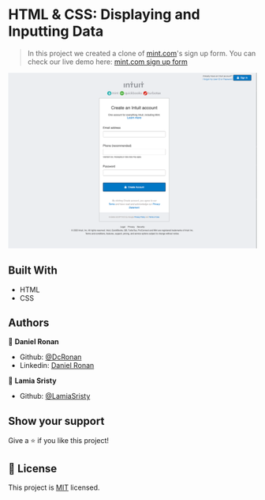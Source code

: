 # HTML & CSS: Displaying and Inputting Data

> In this project we created a clone of [mint.com](https://www.mint.com/)'s sign up form. You can check our live demo here: [mint.com sign up form](https://raw.githack.com/DcRonan/Sign-Up-Form/feature1/index.html)

<img src="images/sign-up-page.png">

## Built With

- HTML
- CSS

## Authors

👤 **Daniel Ronan**

- Github: [@DcRonan](https://github.com/DcRonan)
- Linkedin: [Daniel Ronan](https://www.linkedin.com/in/danronan10/)

👤 **Lamia Sristy**

- Github: [@LamiaSristy](https://github.com/LamiaSristy)

## Show your support

Give a ⭐️ if you like this project!

## 📝 License

This project is [MIT](lic.url) licensed.
